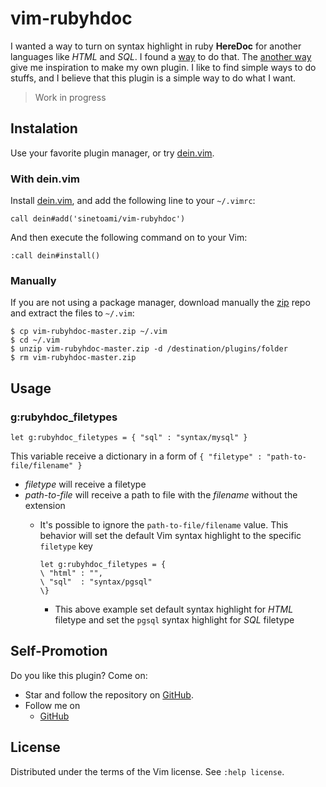 # vim-rubyhdoc

I wanted a way to turn on syntax highlight in ruby **HereDoc** for another languages like _HTML_ and _SQL_. I found a [way][1] to do that. The [another way][2] give me inspiration to make my own plugin.
I like to find simple ways to do stuffs, and I believe that this plugin is a simple way to do what I want.

> Work in progress

## Instalation

Use your favorite plugin manager, or try [dein.vim](https://github.com/Shougo/dein.vim).

### With dein.vim

Install [dein.vim](https://github.com/Shougo/dein.vim), and add the following line to your `~/.vimrc`:

    call dein#add('sinetoami/vim-rubyhdoc')

And then execute the following command on to your Vim:

    :call dein#install()

### Manually

If you are not using a package manager, download manually the [zip](https://github.com/sinetoami/vim-rubyhdoc/archive/master.zip) repo and extract the files to `~/.vim`:

    $ cp vim-rubyhdoc-master.zip ~/.vim
    $ cd ~/.vim
    $ unzip vim-rubyhdoc-master.zip -d /destination/plugins/folder
    $ rm vim-rubyhdoc-master.zip

## Usage

### g:rubyhdoc_filetypes
  
  `let g:rubyhdoc_filetypes = { "sql" : "syntax/mysql" }`

This variable receive a dictionary in a form of `{ "filetype" : "path-to-file/filename" }`
- _filetype_ will receive a filetype
- _path-to-file_ will receive a path to file with the _filename_ without the extension
  - It's possible to ignore the `path-to-file/filename` value. This behavior will set the default Vim syntax highlight to the specific `filetype` key
    
    ```vim
    let g:rubyhdoc_filetypes = {
    \ "html" : "",
    \ "sql"  : "syntax/pgsql"
    \}
    ```

    - This above example set default syntax highlight for _HTML_ filetype and set the `pgsql` syntax highlight for _SQL_ filetype

## Self-Promotion

Do you like this plugin? Come on:
- Star and follow the repository on [GitHub](https://github.com/sinetoami/vim-rbrun).
- Follow me on
  - [GitHub](https://github.com/sinetoami)

## License

Distributed under the terms of the Vim license.
See `:help license`.

[1]:https://subvisual.co/blog/post/87-smarter-heredoc-syntax-in-vim
[2]:https://github.com/joker1007/vim-ruby-heredoc-syntax
